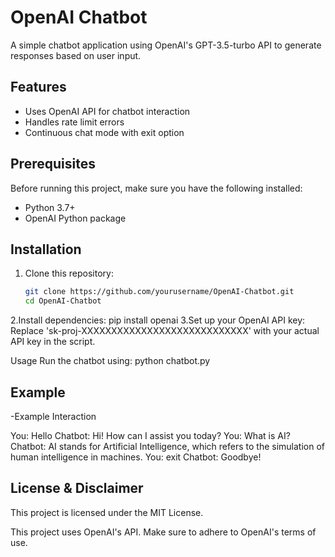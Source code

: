 # OpenAI Chatbot

A simple chatbot application using OpenAI's GPT-3.5-turbo API to generate responses based on user input.

## Features
- Uses OpenAI API for chatbot interaction
- Handles rate limit errors
- Continuous chat mode with exit option

## Prerequisites
Before running this project, make sure you have the following installed:
- Python 3.7+
- OpenAI Python package

## Installation
1. Clone this repository:
   ```sh
   git clone https://github.com/yourusername/OpenAI-Chatbot.git
   cd OpenAI-Chatbot


2.Install dependencies:
pip install openai
3.Set up your OpenAI API key:
Replace 'sk-proj-XXXXXXXXXXXXXXXXXXXXXXXXXXXX' with your actual API key in the script.

Usage
Run the chatbot using:
python chatbot.py

## Example
-Example Interaction

You: Hello
Chatbot: Hi! How can I assist you today?
You: What is AI?
Chatbot: AI stands for Artificial Intelligence, which refers to the simulation of human intelligence in machines.
You: exit
Chatbot: Goodbye!

## License & Disclaimer
This project is licensed under the MIT License.

This project uses OpenAI's API. Make sure to adhere to OpenAI's terms of use.
